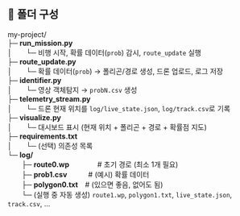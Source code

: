 ## 📂 폴더 구성

my-project/  
├─ **run_mission.py**  
│  └─ 비행 시작, 확률 데이터(`prob`) 감시, `route_update` 실행  
├─ **route_update.py**  
│  └─ 확률 데이터(`prob`) → 폴리곤/경로 생성, 드론 업로드, 로그 저장  
├─ **identifier.py**  
│  └─ 영상 객체탐지 → `probN.csv` 생성  
├─ **telemetry_stream.py**  
│  └─ 드론 현재 위치를 `log/live_state.json`, `log/track.csv`로 기록  
├─ **visualize.py**  
│  └─ 대시보드 표시 (현재 위치 + 폴리곤 + 경로 + 확률점 지도)  
├─ **requirements.txt**  
│  └─ (선택) 의존성 목록  
└─ **log/**  
  ├─ **route0.wp**    # 초기 경로 (최소 1개 필요)  
  ├─ **prob1.csv**   # (예시) 확률 데이터  
  ├─ **polygon0.txt** # (있으면 좋음, 없어도 됨)  
  └─ (실행 중 자동 생성) `route1.wp`, `polygon1.txt`, `live_state.json`, `track.csv`, ...  
